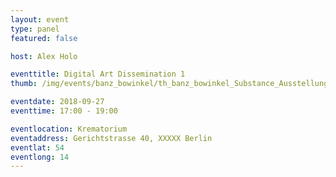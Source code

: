 ```yaml
---
layout: event
type: panel
featured: false

host: Alex Holo

eventtitle: Digital Art Dissemination 1
thumb: /img/events/banz_bowinkel/th_banz_bowinkel_Substance_Ausstellungsansicht_03.png

eventdate: 2018-09-27
eventtime: 17:00 - 19:00

eventlocation: Krematorium
eventaddress: Gerichtstrasse 40, XXXXX Berlin
eventlat: 54
eventlong: 14
---
```

